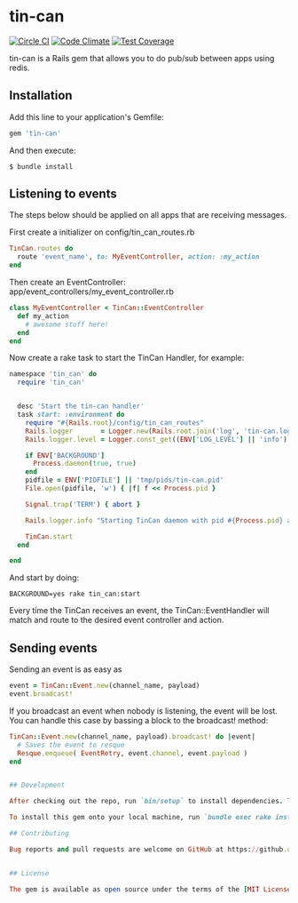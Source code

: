 # tin-can
[![Circle CI](https://circleci.com/gh/HealthWave/tin-can.svg?style=svg)](https://circleci.com/gh/HealthWave/tin-can)
[![Code Climate](https://codeclimate.com/github/HealthWave/tin-can/badges/gpa.svg)](https://codeclimate.com/github/HealthWave/tin-can)
[![Test Coverage](https://codeclimate.com/github/HealthWave/tin-can/badges/coverage.svg)](https://codeclimate.com/github/HealthWave/tin-can/coverage)

tin-can is a Rails gem that allows you to do pub/sub between apps using redis.


## Installation

Add this line to your application's Gemfile:

```ruby
gem 'tin-can'
```

And then execute:

    $ bundle install


## Listening to events
The steps below should be applied on all apps that are receiving messages.

First create a initializer on config/tin_can_routes.rb

```ruby
TinCan.routes do
  route 'event_name', to: MyEventController, action: :my_action
end
```

Then create an EventController: app/event_controllers/my_event_controller.rb
```ruby
class MyEventController < TinCan::EventController
  def my_action
    # awesome stuff here!
  end
end
```

Now create a rake task to start the TinCan Handler, for example:
```ruby
namespace 'tin_can' do
  require 'tin_can'


  desc 'Start the tin-can handler'
  task start: :environment do
    require "#{Rails.root}/config/tin_can_routes"
    Rails.logger       = Logger.new(Rails.root.join('log', 'tin-can.log'))
    Rails.logger.level = Logger.const_get((ENV['LOG_LEVEL'] || 'info').upcase)

    if ENV['BACKGROUND']
      Process.daemon(true, true)
    end
    pidfile = ENV['PIDFILE'] || 'tmp/pids/tin-can.pid'
    File.open(pidfile, 'w') { |f| f << Process.pid }

    Signal.trap('TERM') { abort }

    Rails.logger.info "Starting TinCan daemon with pid #{Process.pid} and pidfile #{pidfile}"

    TinCan.start
  end

end
```
And start by doing:
```
BACKGROUND=yes rake tin_can:start
```

Every time the TinCan receives an event, the TinCan::EventHandler will match and route to the desired event controller and action.

## Sending events
Sending an event is as easy as
```ruby
event = TinCan::Event.new(channel_name, payload)
event.broadcast!
```
If you broadcast an event when nobody is listening, the event will be lost. You can handle this case by bassing a block to the broadcast! method:
```ruby
TinCan::Event.new(channel_name, payload).broadcast! do |event|
  # Saves the event to resque
  Resque.enqueue( EventRetry, event.channel, event.payload )
end


## Development

After checking out the repo, run `bin/setup` to install dependencies. Then, run `rake rspec` to run the tests. You can also run `bin/console` for an interactive prompt that will allow you to experiment.

To install this gem onto your local machine, run `bundle exec rake install`. To release a new version, update the version number in `version.rb`, and then run `bundle exec rake release`, which will create a git tag for the version, push git commits and tags, and push the `.gem` file to [rubygems.org](https://rubygems.org).

## Contributing

Bug reports and pull requests are welcome on GitHub at https://github.com/[USERNAME]/tin-can. This project is intended to be a safe, welcoming space for collaboration, and contributors are expected to adhere to the [Contributor Covenant](contributor-covenant.org) code of conduct.


## License

The gem is available as open source under the terms of the [MIT License](http://opensource.org/licenses/MIT).


